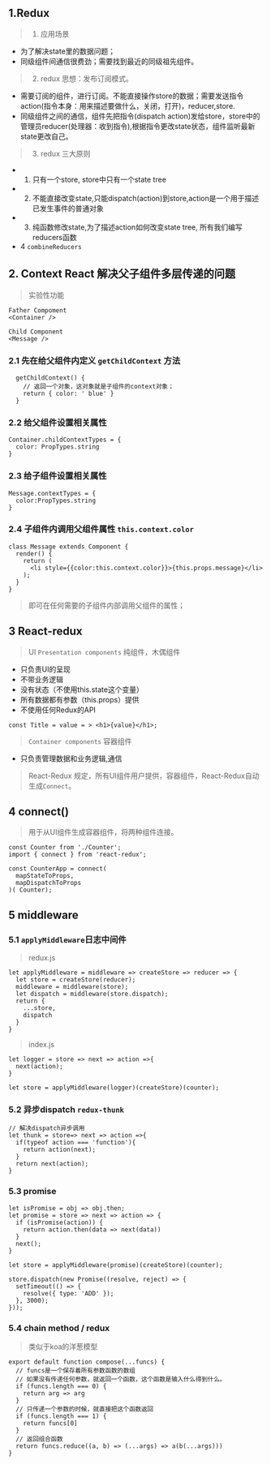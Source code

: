 ## 1.Redux
> 1. 应用场景
* 为了解决state里的数据问题；
* 同级组件间通信很费劲；需要找到最近的同级祖先组件。

> 2. redux 思想：发布订阅模式。

* 需要订阅的组件，进行订阅。不能直接操作store的数据；需要发送指令action(指令本身：用来描述要做什么，关闭，打开)，reducer,store.
* 同级组件之间的通信，组件先把指令(dispatch action)发给store，store中的管理员reducer(处理器：收到指令),根据指令更改state状态，组件监听最新state更改自己。

> 3. redux 三大原则
* 1. 只有一个store, store中只有一个state tree
* 2. 不能直接改变state,只能dispatch(action)到store,action是一个用于描述已发生事件的普通对象
* 3. 纯函数修改state,为了描述action如何改变state tree, 所有我们编写reducers函数
* 4 `combineReducers`

## 2. Context React 解决父子组件多层传递的问题
> 实验性功能
```
Father Compoment
<Container />

Child Component 
<Message />
```

### 2.1 先在给父组件内定义 `getChildContext` 方法
```
  getChildContext() {
    // 返回一个对象，这对象就是子组件的context对象；
    return { color: ' blue' }
  }
```
### 2.2 给父组件设置相关属性
```
Container.childContextTypes = {
  color: PropTypes.string
}
```
### 2.3 给子组件设置相关属性
```
Message.contextTypes = {
  color:PropTypes.string
}
```
### 2.4 子组件内调用父组件属性 `this.context.color`
```
class Message extends Component {
  render() {
    return (
      <li style={{color:this.context.color}}>{this.props.message}</li>
    );
  }
}
```
> 即可在任何需要的子组件内部调用父组件的属性；

## 3 React-redux 
> UI `Presentation components` 纯组件，木偶组件

- 只负责UI的呈现
- 不带业务逻辑
- 没有状态（不使用this.state这个变量）
- 所有数据都有参数（this.props）提供
- 不使用任何Redux的API
```
const Title = value = > <h1>{value}</h1>;
```

> `Container components` 容器组件

- 只负责管理数据和业务逻辑,通信
> React-Redux 规定，所有UI组件用户提供，容器组件，React-Redux自动生成`Connect`。

## 4 connect()
> 用于从UI组件生成容器组件，将两种组件连接。
```
const Counter from './Counter';
import { connect } from 'react-redux';

const CounterApp = connect(
  mapStateToProps,
  mapDispatchToProps
)( Counter);
``` 
## 5 middleware
### 5.1 `applyMiddleware`日志中间件
> redux.js
```
let applyMiddleware = middleware => createStore => reducer => {
  let store = createStore(reducer);
  middleware = middleware(store);
  let dispatch = middleware(store.dispatch);
  return {
    ...store,
    dispatch
  }
}
```
> index.js
```
let logger = store => next => action =>{
  next(action);
}

let store = applyMiddleware(logger)(createStore)(counter);
```
### 5.2 异步dispatch `redux-thunk`
```
// 解决dispatch异步调用
let thunk = store=> next => action =>{
  if(typeof action === 'function'){
    return action(next);
  }
  return next(action);
}
```
### 5.3 promise 
```
let isPromise = obj => obj.then;
let promise = store => next => action => {
  if (isPromise(action)) {
    return action.then(data => next(data))
  }
  next();
}

let store = applyMiddleware(promise)(createStore)(counter);

store.dispatch(new Promise((resolve, reject) => {
  setTimeout(() => {
    resolve({ type: 'ADD' });
  }, 3000);
}));

```
### 5.4 chain method  / redux
> 类似于koa的洋葱模型
```
export default function compose(...funcs) {
  // funcs是一个保存着所有参数函数的数组
  // 如果没有传递任何参数，就返回一个函数，这个函数是输入什么得到什么。
  if (funcs.length === 0) {
    return arg => arg
  }
  // 只传递一个参数的时候，就直接把这个函数返回
  if (funcs.length === 1) {
    return funcs[0]
  }
  // 返回组合函数
  return funcs.reduce((a, b) => (...args) => a(b(...args)))
}
```